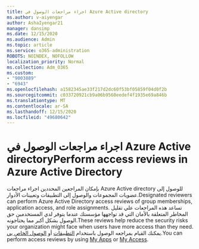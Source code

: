 ```yaml
---
title: اجراء مراجعات الوصول في Azure Active directory
ms.author: v-aiyengar
author: AshaIyengar21
manager: dansimp
ms.date: 12/15/2020
ms.audience: Admin
ms.topic: article
ms.service: o365-administration
ROBOTS: NOINDEX, NOFOLLOW
localization_priority: Normal
ms.collection: Adm_O365
ms.custom:
- "9003889"
- "6943"
ms.openlocfilehash: a1582345ae33f217d2dc60f53bf05859f04d0f2b
ms.sourcegitcommit: c033720921cb9a06b9560eedef4f1935e69a846b
ms.translationtype: MT
ms.contentlocale: ar-SA
ms.lasthandoff: 12/15/2020
ms.locfileid: "49680642"
---
```

# <a name="perform-access-reviews-in-azure-active-directory"></a><span data-ttu-id="0f2cb-102">اجراء مراجعات الوصول في Azure Active directory</span><span class="sxs-lookup"><span data-stu-id="0f2cb-102">Perform access reviews in Azure Active Directory</span></span>

<span data-ttu-id="0f2cb-103">بإمكان المراجعين المحددين اجراء مراجعات Azure Active directory للوصول إلى عضويات المجموعات والوصول إلى التطبيقات وتعيينات الأدوار.</span><span class="sxs-lookup"><span data-stu-id="0f2cb-103">Designated reviewers can perform Azure Active Directory access reviews of group memberships, application access, and role assignments.</span></span> <span data-ttu-id="0f2cb-104">تساعد هذه المراجعات علي تقليل المخاطر المتعلقة بالأمان التي قد تواجهها مؤسستك عندما يتوفر لدي المستخدمين حق الوصول بشكل أكبر مما يحتاجونه.</span><span class="sxs-lookup"><span data-stu-id="0f2cb-104">These reviews help reduce the security risks your organization might face when users have more access than they need.</span></span> <span data-ttu-id="0f2cb-105">يمكنك القيام بمراجعه الوصول باستخدام [التطبيقات](https://go.microsoft.com/fwlink/?linkid=2134605) أو [الوصول الخاص بي](https://go.microsoft.com/fwlink/?linkid=2134505).</span><span class="sxs-lookup"><span data-stu-id="0f2cb-105">You can perform access reviews by using [My Apps](https://go.microsoft.com/fwlink/?linkid=2134605) or [My Access](https://go.microsoft.com/fwlink/?linkid=2134505).</span></span>